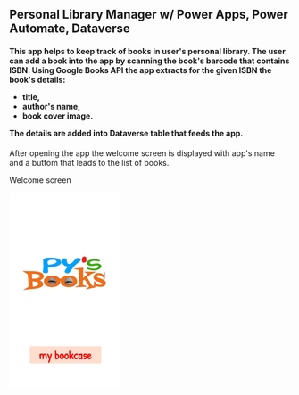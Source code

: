## Personal Library Manager w/ Power Apps, Power Automate, Dataverse

<h4>This app helps to keep track of books in user's personal library.
The user can add a book into the app by scanning the book's barcode that contains ISBN. Using Google Books API the app extracts for the given ISBN the book's details:
<p></p>
<ul>
<li>title,</li>
<li>author's name,</li>
<li>book cover image.</li>
</ul>
<p></p>
The details are added into Dataverse table that feeds the app.</h4>


After opening the app the welcome screen is displayed with app's name and a buttom that leads to the list of books.

Welcome screen

<img src="/Personal%20Library%20Manager/Images/WelcomeScreen.jpg" width="200"> 